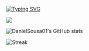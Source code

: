 [![Typing SVG](https://readme-typing-svg.herokuapp.com?font=Fira+Code&duration=8000&pause=1000&color=FFFFFF&width=435&lines=Hi+there+my+name+is+Daniel+Sousa👋)](https://git.io/typing-svg)

<img src="https://skillicons.dev/icons?i=python,kotlin,c,js,nodejs,html,css,vscode,idea,linux,postgres,express,bash,java&perline=7"/>

<br>

![DanielSousa01's GitHub stats](https://github-readme-stats.vercel.app/api?username=DanielSousa01&show_icons=true&theme=tokyonight)

![Streak](https://github-readme-streak-stats.herokuapp.com/?user=DanielSousa01&theme=tokyonight)
